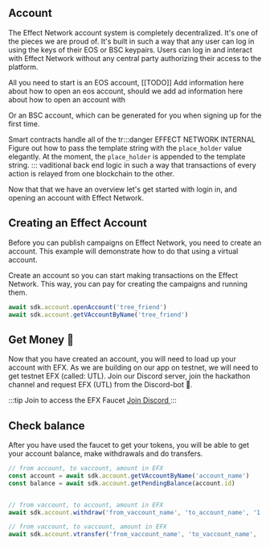 ## Account

The Effect Network account system is completely decentralized. It's one of the pieces we are proud of. It's built in such a way that any user can log in using the keys of their EOS or BSC keypairs. Users can log in and interact with Effect Network without any central party authorizing their access to the platform.

All you need to start is an EOS account, 
[[TODO]]  Add information here about how to open an eos account, should we add ad information here about how to open an account with

Or an BSC account, which can be generated for you when signing up for the first time.

Smart contracts handle all of the tr:::danger EFFECT NETWORK INTERNAL
Figure out how to pass the template string with the `place_holder` value elegantly. 
At the moment, the `place_holder` is appended to the template string.
:::
vaditional back end logic in such a way that transactions of every action is relayed from one blockchain to the other.

Now that that we have an overview let's get started with login in, and opening an account with Effect Network.

## Creating an Effect Account
Before you can publish campaigns on Effect Network, you need to create an account. This example will demonstrate how to do that using a virtual account. 

Create an account so you can start making transactions on the Effect Network. This way, you can pay for creating the campaigns and running them.

```js
await sdk.account.openAccount('tree_friend')
await sdk.account.getVAccountByName('tree_friend')
```

## Get Money 💸
Now that you have created an account, you will need to load up your account with EFX. As we are building on our app on testnet, we will need to get testnet EFX (called: UTL). Join our Discord server, join the hackathon channel and request EFX (UTL) from the Discord-bot 🤖.

:::tip Join to access the EFX Faucet
[Join Discord ](https://discord.gg/WsPVmaVhu3)
:::

## Check balance
After you have used the faucet to get your tokens, you will be able to get your account balance, make withdrawals and do transfers.

```js
// from account, to vaccount, amount in EFX
const account = await sdk.account.getVAccountByName('account_name')
const balance = await sdk.account.getPendingBalance(account.id)


// from vaccount, to account, amount in EFX
await sdk.account.withdraw('from_vaccount_name', 'to_account_name', '1.0000')

// from vaccount, to vaccount, amount in EFX
await sdk.account.vtransfer('from_vaccount_name', 'to_vaccount_name', '1.0000')
```

